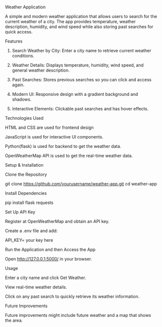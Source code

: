 Weather Application

A simple and modern weather application that allows users to search for the current weather of a city. The app provides temperature, weather description, humidity, and wind speed while also storing past searches for quick access.

Features

1. Search Weather by City: Enter a city name to retrieve current weather conditions.

2. Weather Details: Displays temperature, humidity, wind speed, and general weather description.

3. Past Searches: Stores previous searches so you can click and access again.

4. Modern UI: Responsive design with a gradient background and shadows.

5. Interactive Elements: Clickable past searches and has hover effects.

Technologies Used

HTML and CSS are used for frontend design

JavaScript is used for interactive UI components.

Python(flask) is used for backend to get the weather data.

OpenWeatherMap API is used to get the real-time weather data.

Setup & Installation

Clone the Repository

git clone https://github.com/yourusername/weather-app.git
cd weather-app

Install Dependencies

pip install flask requests

Set Up API Key

Register at OpenWeatherMap and obtain an API key.

Create a .env file and add:

API_KEY= your key here

Run the Application and then Access the App

Open http://127.0.0.1:5000/ in your browser.

Usage

Enter a city name and click Get Weather.

View real-time weather details.

Click on any past search to quickly retrieve its weather information.

Future Improvements

Future improvements might include future weather and a map that shows the area.


